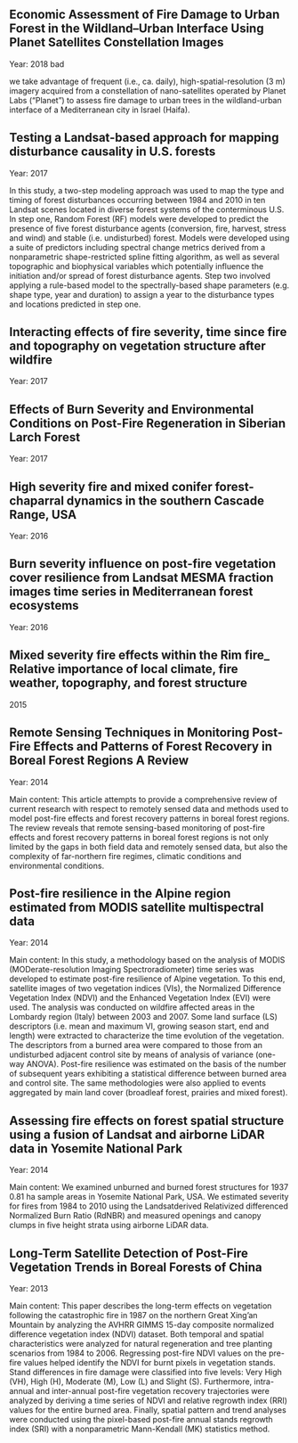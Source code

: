 

## Economic Assessment of Fire Damage to Urban Forest in the Wildland–Urban Interface Using Planet Satellites Constellation Images
Year: 2018 bad

we take advantage of frequent (i.e., ca. daily), high-spatial-resolution (3 m) imagery acquired from a constellation of nano-satellites operated by Planet Labs (“Planet”) to assess fire damage to urban trees in the wildland-urban interface of a Mediterranean city in Israel (Haifa).

## Testing a Landsat-based approach for mapping disturbance causality in U.S. forests
Year: 2017

In this study, a two-step modeling approach was used to map the type and timing of forest disturbances occurring between 1984 and 2010 in ten Landsat scenes located in diverse forest systems of the conterminous U.S. In step one, Random Forest (RF) models were developed to predict the presence of five forest disturbance agents (conversion, fire, harvest, stress and wind) and stable (i.e. undisturbed) forest. Models were developed using a suite of predictors including spectral change metrics derived from a nonparametric shape-restricted spline fitting algorithm, as well as several topographic and biophysical variables which potentially influence the initiation and/or spread of forest disturbance agents. Step two involved applying a rule-based model to the spectrally-based shape parameters (e.g. shape type, year and duration) to assign a year to the disturbance types and locations predicted in step one.

## Interacting effects of fire severity, time since fire and topography on vegetation structure after wildfire
Year: 2017

## Effects of Burn Severity and Environmental Conditions on Post-Fire Regeneration in Siberian Larch Forest
Year: 2017

## High severity fire and mixed conifer forest-chaparral dynamics in the southern Cascade Range, USA
Year: 2016

## Burn severity influence on post-fire vegetation cover resilience from Landsat MESMA fraction images time series in Mediterranean forest ecosystems
Year: 2016

## Mixed severity fire effects within the Rim fire_ Relative importance of local climate, fire weather, topography, and forest structure
2015

## Remote Sensing Techniques in Monitoring Post-Fire Effects and Patterns of Forest Recovery in Boreal Forest Regions A Review
Year: 2014

Main content: 
This article attempts to provide a comprehensive review of current research with respect to remotely sensed data and methods used to model post-fire effects and forest recovery patterns in boreal forest regions. The review reveals that remote sensing-based monitoring of post-fire effects and forest recovery patterns in boreal forest regions is not only limited by the gaps in both field data and remotely sensed data, but also the complexity of far-northern fire regimes, climatic conditions and environmental conditions. 

## Post-fire resilience in the Alpine region estimated from MODIS satellite multispectral data
Year: 2014

Main content: 
In this study, a methodology based on the analysis of MODIS (MODerate-resolution Imaging Spectroradiometer) time series was developed to estimate post-fire resilience of Alpine vegetation. To this end, satellite images of two vegetation indices (VIs), the Normalized Difference Vegetation Index (NDVI) and the Enhanced Vegetation Index (EVI) were used. The analysis was conducted on wildfire affected areas in the Lombardy region (Italy) between 2003 and 2007. Some land surface (LS) descriptors (i.e. mean and maximum VI, growing season start, end and length) were extracted to characterize the time evolution of the vegetation. The descriptors from a burned area were compared to those from an undisturbed adjacent control site by means of analysis of variance (one-way ANOVA). Post-fire resilience was estimated on the basis of the number of subsequent years exhibiting a statistical difference between burned area and control site. The same methodologies were also applied to events aggregated by main land cover (broadleaf forest, prairies and mixed forest).

## Assessing fire effects on forest spatial structure using a fusion of Landsat and airborne LiDAR data in Yosemite National Park
Year: 2014

Main content: 
We examined unburned and burned forest structures for 1937 0.81 ha sample areas in Yosemite National Park, USA. We estimated severity for fires from 1984 to 2010 using the Landsatderived Relativized differenced Normalized Burn Ratio (RdNBR) and measured openings and canopy clumps in five height strata using airborne LiDAR data.

## Long-Term Satellite Detection of Post-Fire Vegetation Trends in Boreal Forests of China
Year: 2013

Main content: 
This paper describes the long-term effects on vegetation following the catastrophic fire in 1987 on the northern Great Xing’an Mountain by analyzing the AVHRR GIMMS 15-day composite normalized difference vegetation index (NDVI) dataset. Both temporal and spatial characteristics were analyzed for natural regeneration and tree planting scenarios from 1984 to 2006. Regressing post-fire NDVI values on the pre-fire values helped identify the NDVI for burnt pixels in vegetation stands. Stand differences in fire damage were classified into five levels: Very High (VH), High (H), Moderate (M), Low (L) and Slight (S). Furthermore, intra-annual and inter-annual post-fire vegetation recovery trajectories were analyzed by deriving a time series of NDVI and relative regrowth index (RRI) values for the entire burned area. Finally, spatial pattern and trend analyses were conducted using the pixel-based post-fire annual stands regrowth index (SRI) with a nonparametric Mann-Kendall (MK) statistics method.



